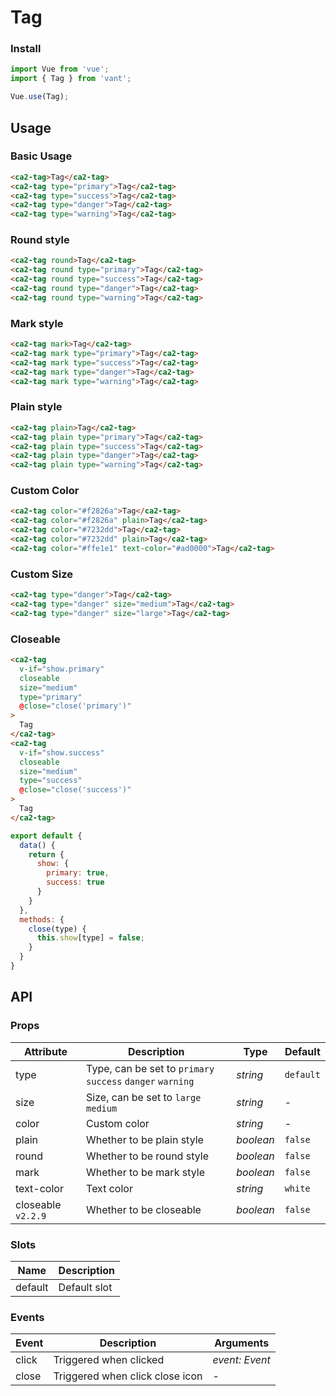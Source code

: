 # Tag

### Install

```js
import Vue from 'vue';
import { Tag } from 'vant';

Vue.use(Tag);
```

## Usage

### Basic Usage

```html
<ca2-tag>Tag</ca2-tag>
<ca2-tag type="primary">Tag</ca2-tag>
<ca2-tag type="success">Tag</ca2-tag>
<ca2-tag type="danger">Tag</ca2-tag>
<ca2-tag type="warning">Tag</ca2-tag>
```

### Round style

```html
<ca2-tag round>Tag</ca2-tag>
<ca2-tag round type="primary">Tag</ca2-tag>
<ca2-tag round type="success">Tag</ca2-tag>
<ca2-tag round type="danger">Tag</ca2-tag>
<ca2-tag round type="warning">Tag</ca2-tag>
```

### Mark style

```html
<ca2-tag mark>Tag</ca2-tag>
<ca2-tag mark type="primary">Tag</ca2-tag>
<ca2-tag mark type="success">Tag</ca2-tag>
<ca2-tag mark type="danger">Tag</ca2-tag>
<ca2-tag mark type="warning">Tag</ca2-tag>
```

### Plain style

```html
<ca2-tag plain>Tag</ca2-tag>
<ca2-tag plain type="primary">Tag</ca2-tag>
<ca2-tag plain type="success">Tag</ca2-tag>
<ca2-tag plain type="danger">Tag</ca2-tag>
<ca2-tag plain type="warning">Tag</ca2-tag>
```

### Custom Color

```html
<ca2-tag color="#f2826a">Tag</ca2-tag>
<ca2-tag color="#f2826a" plain>Tag</ca2-tag>
<ca2-tag color="#7232dd">Tag</ca2-tag>
<ca2-tag color="#7232dd" plain>Tag</ca2-tag>
<ca2-tag color="#ffe1e1" text-color="#ad0000">Tag</ca2-tag>
```

### Custom Size

```html
<ca2-tag type="danger">Tag</ca2-tag>
<ca2-tag type="danger" size="medium">Tag</ca2-tag>
<ca2-tag type="danger" size="large">Tag</ca2-tag>
```

### Closeable

```html
<ca2-tag
  v-if="show.primary"
  closeable
  size="medium"
  type="primary"
  @close="close('primary')"
>
  Tag
</ca2-tag>
<ca2-tag
  v-if="show.success"
  closeable
  size="medium"
  type="success"
  @close="close('success')"
>
  Tag
</ca2-tag>
```

```js
export default {
  data() {
    return {
      show: {
        primary: true,
        success: true
      }
    }
  },
  methods: {
    close(type) {
      this.show[type] = false;
    }
  }
}
```

## API

### Props

| Attribute | Description | Type | Default |
|------|------|------|------|
| type | Type, can be set to `primary` `success` `danger` `warning` | *string* | `default` |
| size | Size, can be set to `large` `medium` | *string* | - |
| color | Custom color | *string* | - |
| plain | Whether to be plain style | *boolean* | `false` |
| round | Whether to be round style | *boolean* | `false` |
| mark | Whether to be mark style | *boolean* | `false` |
| text-color | Text color | *string* | `white` |
| closeable `v2.2.9` | Whether to be closeable | *boolean* | `false` |

### Slots

| Name | Description |
|------|------|
| default | Default slot |

### Events

| Event | Description | Arguments |
|------|------|------|
| click | Triggered when clicked | *event: Event* |
| close | Triggered when click close icon | - |
